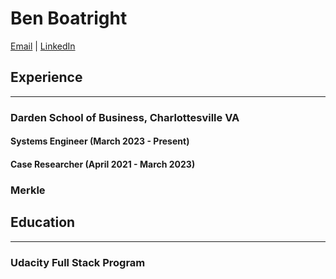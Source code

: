 # Ben Boatright

[Email](bboatright@protonmail.com) |
[LinkedIn](https://linkedin.com/in/benhboatright)

## Experience
---
### Darden School of Business, Charlottesville VA
#### Systems Engineer (March 2023 - Present)

#### Case Researcher (April 2021 - March 2023)

### Merkle

## Education
---
### Udacity Full Stack Program
